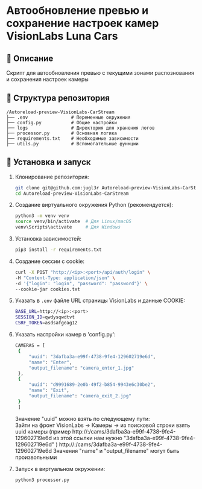 # Автообновление превью и сохранение настроек камер VisionLabs Luna Cars

## 📌 Описание

Скрипт для автообновления превью с текущими зонами распознования и сохранения настроек камеры

## 📂 Структура репозитория

```plaintext
/Autoreload-preview-VisionLabs-CarStream
├── .env                # Переменные окружения
├── config.py           # Общие настройки
├── logs                # Директория для хранения логов
├── processor.py        # Основная логика
├── requirements.txt    # Необходимые зависимости
├── utils.py            # Вспомогательные функции
```

## 🚀 Установка и запуск

1. Клонирование репозитория:
   ```bash
   git clone git@github.com:jugl3r Autoreload-preview-VisionLabs-CarStream.git
   cd Autoreload-preview-VisionLabs-CarStream
   ```
2. Создание виртуального окружения Python (рекомендуется):
   ```bash
   python3 -m venv venv
   source venv/bin/activate  # Для Linux/macOS
   venv\Scripts\activate     # Для Windows
   ```
3. Установка зависимостей:
   ```bash
   pip3 install -r requirements.txt
   ```
4. Создание сессии с cookie:
   ```bash
   curl -X POST "http://<ip>:<port>/api/auth/login" \
   -H "Content-Type: application/json" \
   -d '{"login": "login", "password": "password"}' \
   --cookie-jar cookies.txt
   ```
5. Указать в `.env` файле URL страницы  VisionLabs и данные COOKIE:
   ```bash
   BASE_URL=http://<ip>:<port>
   SESSION_ID=qwdysqwdtvt
   CSRF_TOKEN=asdsafgeag12
   ```

6. Указать настройки камер в 'config.py':
   ```bash
   CAMERAS = [
    {
        "uuid": "3dafba3a-e99f-4738-9fe4-129602719e6d",
        "name": "Enter",
        "output_filename": "camera_enter_1.jpg"
    },
    {
        "uuid": "d9991689-2e0b-49f2-b854-9943e6c30be2",
        "name": "Exit",
        "output_filename": "camera_exit_2.jpg"
    }
    ]
    ```
   Значение "uuid" можно взять по следующему пути:  
Зайти на фронт VisionLabs -> Камеры -> из поисковой строки взять uuid камеры 
(пример http://<ip>:<port>/cams/3dafba3a-e99f-4738-9fe4-129602719e6d из этой ссылки нам нужно "3dafba3a-e99f-4738-9fe4-129602719e6d" ) 
http://<ip>:<port>/cams/3dafba3a-e99f-4738-9fe4-129602719e6d
Значения "name" и "output_filename" могут быть произвольными

6. Запуск в виртуальном окружении:
   ```bash
   python3 processor.py
   ```

